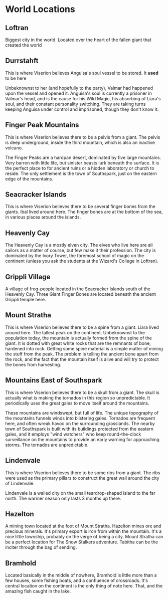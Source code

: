 # World Locations

## Loftran
Biggest city in the world. Located over the heart of the fallen giant that created the world

## Durrstahft
This is where Viserion believes Anguisa's soul vessel to be stored. It **used** to be here

Unbeknownst to her (and hopefully to the party), Valmar had happened upon the vessel and opened it. Anguisa's soul is currently a prisoner in Valmar's head, and is the cause for his Wild Magic, his absorbing of Liara's soul, and their constant personality switching. They are taking turns keeping Anguisa under control and imprisoned, though they don't know it.

## Finger Peak Mountains
This is where Viserion believes there to be a pelvis from a giant. The pelvis is deep underground, inside the third mountain, which is also an inactive volcano.

The Finger Peaks are a hardpan desert, dominated by five large mountains. Very barren with little life, but sinister beasts lurk beneath the surface. It is the perfect place to for ancient ruins or a hidden laboratory or church to reside. The only settlement is the town of Southspark, just on the eastern edge of the mountains.

## Seacracker Islands
This is where Viserion believes there to be several finger bones from the giants. Ibal lived around here. The finger bones are at the bottom of the sea, in various places around the islands.

## Heavenly Cay
The Heavenly Cay is a mostly elven city. The elves who live here are all sailors as a matter of course, but few make it their profession. The city is dominated by the Ivory Tower, the foremost school of magic on the continent (unless you ask the students at the Wizard's College in Loftran).

## Grippli Village
A village of frog-people located in the Seacracker Islands south of the Heavenly Cay. Three Giant Finger Bones are located beneath the ancient Grippli temple here.

## Mount Stratha
This is where Viserion believes there to be a spine from a giant. Liara lived around here. The tallest peak on the continent. Unbeknownst to the population today, the mountain is actually formed from the spine of the giant. It is dotted with great white rocks that are the remnants of bone, hardened into rock. Getting some spine material is a simple matter of mining the stuff from the peak. The problem is telling the ancient bone apart from the rock, and the fact that the mountain itself is alive and will try to protect the bones from harvesting.

## Mountains East of Southspark
This is where Viserion believes there to be a skull from a giant. The skull is actually what is making the tornados in this region so unpredictable. It periodically uses the great gales to move itself around the mountains.

These mountains are windswept, but full of life. The unique topography of the mountains funnels winds into blistering gales. Tornados are frequent here, and often wreak havoc on the surrounding grasslands. The nearby town of Southspark is built with its buildings protected from the eastern gales, and it employs "wind watchers" who keep round-the-clock surveillance on the mountains to provide an early warning for approaching storms. The tornados are unpredictable.

## Lindenvale
This is where Viserion believes there to be some ribs from a giant. The ribs were used as the primary pillars to construct the great wall around the city of Lindenvale.

Lindenvale is a walled city on the small teardrop-shaped island to the far north. The warmer season only lasts 3 months up there.

## Hazelton
A mining town located at the foot of Mount Stratha. Hazelton mines ore and precious minerals. It's primary export is iron from within the mountain. It's a nice little township, probably on the verge of being a city. Mount Stratha can be a perfect location for The Snow Stalkers adventure. Tabitha can be the inciter through the bag of sending.

## Bramhold
Located basically in the middle of nowhere, Bramhold is little more than a few houses, some fishing boats, and a confluence of crossroads. It's central location on the continent is the only thing of note here. That, and the amazing fish caught in the lake.
